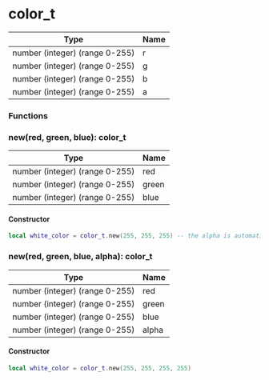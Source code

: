 # color\_t

| Type                           | Name |
| ------------------------------ | ---- |
| number (integer) (range 0-255) | r    |
| number (integer) (range 0-255) | g    |
| number (integer) (range 0-255) | b    |
| number (integer) (range 0-255) | a    |

### Functions

### new(red, green, blue): color\_t

| Type                           | Name  |
| ------------------------------ | ----- |
| number (integer) (range 0-255) | red   |
| number (integer) (range 0-255) | green |
| number (integer) (range 0-255) | blue  |

#### Constructor

```lua
local white_color = color_t.new(255, 255, 255) -- the alpha is automatically 255
```

### new(red, green, blue, alpha): color\_t

| Type                           | Name  |
| ------------------------------ | ----- |
| number (integer) (range 0-255) | red   |
| number (integer) (range 0-255) | green |
| number (integer) (range 0-255) | blue  |
| number (integer) (range 0-255) | alpha |

#### Constructor

```lua
local white_color = color_t.new(255, 255, 255, 255)
```

